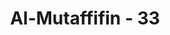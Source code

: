 ---
title: "Al-Mutaffifin - 33"
no: 33
arabic_no: ٣٣
ayah: وَمَآ اُرْسِلُوْا عَلَيْهِمْ حٰفِظِيْنَۗ
translation: "padahal (orang-orang yang berdosa itu), mereka tidak diutus sebagai penjaga (orang-orang mukmin). "
tafsir: "Allah menegaskan bahwa orang-orang kafir itu hidup di dunia tidak ditugaskan untuk melindungi atau menjaga orang-orang Mukmin. Mereka tidak berwenang menjaga orang-orang Mukmin karena orang-orang Mukmin tidak berada di bawah kekuasaan mereka. Oleh sebab itu, mereka tidak berhak mengejek, mengawasi, dan menyakiti orang-orang Mukmin yang tulus ikhlas beriman kepada Allah."
---